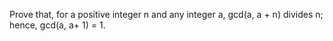 Prove that, for a positive integer n and any integer a, gcd(a, a + n) divides n; hence, gcd(a, a+ 1) = 1.
